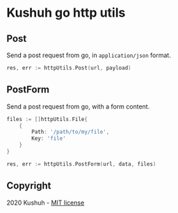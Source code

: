 # Kushuh go http utils

## Post

Send a post request from go, in `application/json` format.

```go
res, err := httpUtils.Post(url, payload)
```

## PostForm

Send a post request from go, with a form content.

```go
files := []httpUtils.File{
    {
        Path: '/path/to/my/file',
        Key: 'file'
    }
}

res, err := httpUtils.PostForm(url, data, files)
```

## Copyright
2020 Kushuh - [MIT license](https://github.com/Alvarios/kushuh-go-utils/blob/master/LICENSE)
